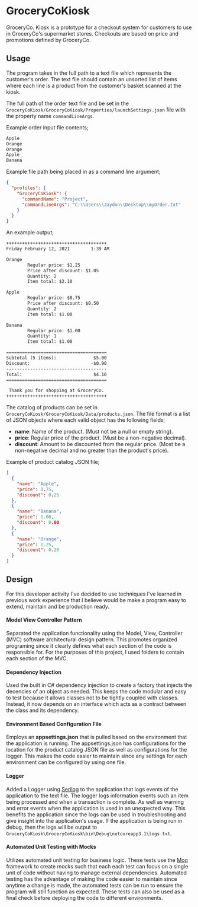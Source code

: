 # GroceryCoKiosk

GroceryCo. Kiosk is a prototype for a checkout system for customers to use in GroceryCo's supermarket stores. Checkouts are based on price and promotions defined by GroceryCo.

## Usage
The program takes in the full path to a text file which represents the customer's order. The text file should contain an unsorted list of items where each line is a product from the customer's basket scanned at the kiosk. 

The full path of the order text file and be set in the ```GroceryCoKiosk/GroceryCoKiosk/Properties/launchSettings.json``` file with the property name ```commandLineArgs```.

Example order input file contents;

```html
Apple
Orange
Orange
Apple
Banana
```
Example file path being placed in as a command line argument;
```json
{
  "profiles": {
    "GroceryCoKiosk": {
      "commandName": "Project",
      "commandLineArgs": "C:\\Users\\Jaydon\\Desktop\\myOrder.txt"
    }
  }
}
```

An example output;
```html
++++++++++++++++++++++++++++++++++++++
Friday February 12, 2021        1:39 AM

Orange
        Regular price: $1.25
        Price after discount: $1.05
        Quantity: 2
        Item total: $2.10

Apple
        Regular price: $0.75
        Price after discount: $0.50
        Quantity: 2
        Item total: $1.00

Banana
        Regular price: $1.00
        Quantity: 1
        Item total: $1.00

======================================
Subtotal (5 items):              $5.00
Discount:                       -$0.90
--------------------------------------
Total:                           $4.10
======================================

 Thank you for shopping at GroceryCo.
++++++++++++++++++++++++++++++++++++++
```

The catalog of products can be set in ```GroceryCoKiosk/GroceryCoKiosk/Data/products.json```.
The file format is a list of JSON objects where each valid object has the following fields;

- **name**: Name of the product. (Must not be a null or empty string). 
- **price**: Regular price of the product. (Must be a non-negative decimal).
- **discount**: Amount to be discounted from the regular price. (Most be a non-negative decimal and no greater than the product's price).

Example of product catalog JSON file;
```json
[
  {
    "name": "Apple",
    "price": 0.75,
    "discount": 0.25
  },
  {
    "name": "Banana",
    "price": 1.00,
    "discount": 0.00
  },
  {
    "name": "Orange",
    "price": 1.25,
    "discount": 0.20
  }
]
```


## Design
For this developer activity I've decided to use techniques I've learned in previous work experience that I believe would be make a program easy to extend, maintain and be production ready.

#### Model View Controller Pattern
Separated the application functionality using the Model, View, Controller (MVC) software architectural design pattern. This promotes organized programing since it clearly defines what each section of the code is responsible for. For the purposes of this project, I used folders to contain each section of the MVC.  

#### Dependency Injection
Used the built in C# dependency injection to create a factory that injects the decencies of an object as needed. This keeps the code modular  and easy to test because it allows classes not to be tightly coupled with classes. Instead, it now depends on an interface which acts as a contract between the class and its dependency.

#### Environment Based Configuration File
Employs an **appsettings.json** that is pulled based on the environment that the application is running. The appsettings.json has configurations for the location for the product catalog JSON file as well as configurations for the logger. This makes the code easier to maintain since any settings for each environment can be configured by using one file.

#### Logger
Added a Logger using [Serilog](https://serilog.net/) to the application that logs events of the application to the text file. The logger logs information events such an item being processed and when a transaction is complete. As well as warning and error events when the application is used in an unexpected way. This benefits the application since the logs can be used in troubleshooting and give insight into the application's usage. If the application is being run in debug, then the logs will be output to ```GroceryCoKiosk\GroceryCoKiosk\bin\Debug\netcoreapp3.1\logs.txt```.

#### Automated Unit Testing with Mocks
Utilizes automated unit testing for business logic. These tests use the [Moq](https://github.com/Moq/moq4/wiki/Quickstart) framework to create mocks such that each each test can focus on a single unit of code without having to manage external dependencies. Automated testing has the advantage of making the code easier to maintain since anytime a change is made, the automated tests can be run to ensure the program will still function as expected. These tests can also be used as a final check before deploying the code to different environments.
